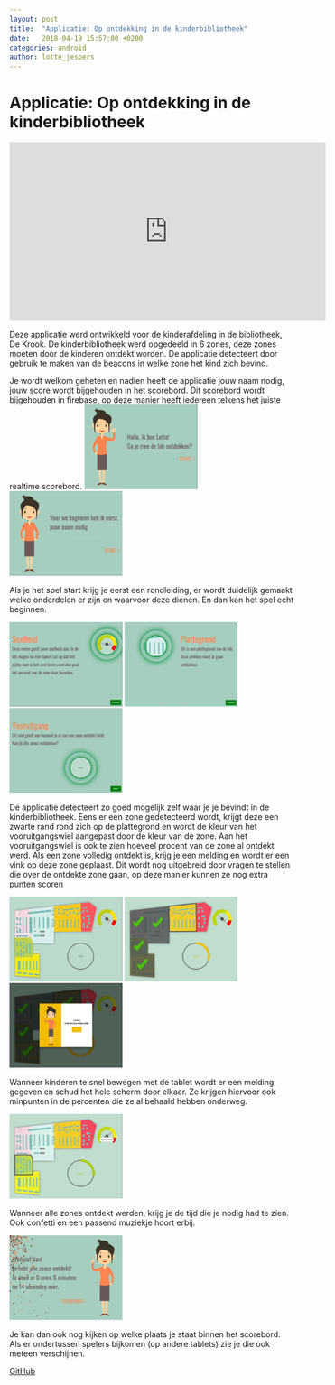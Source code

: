 ```yaml
---
layout: post
title:  "Applicatie: Op ontdekking in de kinderbibliotheek"
date:   2018-04-19 15:57:00 +0200
categories: android
author: lotte_jespers
---
```


# Applicatie: Op ontdekking in de kinderbibliotheek

<iframe width="560" height="315" src="https://www.youtube.com/embed/OTEOj9tQghM" frameborder="0" allow="autoplay; encrypted-media" allowfullscreen></iframe>

Deze applicatie werd ontwikkeld voor de kinderafdeling in de bibliotheek, De Krook. De kinderbibliotheek werd opgedeeld in 6 zones, deze zones moeten door de kinderen ontdekt worden. De applicatie detecteert door gebruik te maken van de beacons in welke zone het kind zich bevind. 

Je wordt welkom geheten en nadien heeft de applicatie jouw naam nodig, jouw score wordt bijgehouden in het scorebord. Dit scorebord wordt bijgehouden in firebase, op deze manier heeft iedereen telkens het juiste realtime scorebord. 
<img  width="200" height="150" src="/images/bibontdekking/hallo.png">
<img width="200" height="150" src="/images/bibontdekking/naam.png">

Als je het spel start krijg je eerst een rondleiding, er wordt duidelijk gemaakt welke onderdelen er zijn en waarvoor deze dienen. En dan kan het spel echt beginnen. 

<img width="200" height="150" src="/images/bibontdekking/snelheidwiel.png">
<img width="200" height="150" src="/images/bibontdekking/plattegrond.png">
<img width="200" height="150" src="/images/bibontdekking/vooruitgang.png">

De applicatie detecteert zo goed mogelijk zelf waar je je bevindt in de kinderbibliotheek. Eens er een zone gedetecteerd wordt, krijgt deze een zwarte rand rond zich op de plattegrond en wordt de kleur van het vooruitgangswiel aangepast door de kleur van de zone. Aan het vooruitgangswiel is ook te zien hoeveel procent van de zone al ontdekt werd. Als een zone volledig ontdekt is, krijg je een melding en wordt er een vink op deze zone geplaast. Dit wordt nog uitgebreid door vragen te stellen die over de ontdekte zone gaan, op deze manier kunnen ze nog extra punten scoren

<img width="200" height="150" src="/images/bibontdekking/speelscherm.png">
<img width="200" height="150" src="/images/bibontdekking/voltooid.png">
<img width="200" height="150" src="/images/bibontdekking/melding.png">

Wanneer kinderen te snel bewegen met de tablet wordt er een melding gegeven en schud het hele scherm door elkaar. Ze krijgen hiervoor ook minpunten in de percenten die ze al behaald hebben onderweg. 

<img width="200" height="150" src="/images/bibontdekking/snelheid.png">

Wanneer alle zones ontdekt werden, krijg je de tijd die je nodig had te zien. Ook confetti en een passend muziekje hoort erbij.

<img width="200" height="150" src="/images/bibontdekking/score.png">

Je kan dan ook nog kijken op welke plaats je staat binnen het scorebord. Als er ondertussen spelers bijkomen (op andere tablets) zie je die ook meteen verschijnen. 

<a target="_blank" href="https://github.com/lab9k/BibZoneOntdekken">GitHub</a><br>

